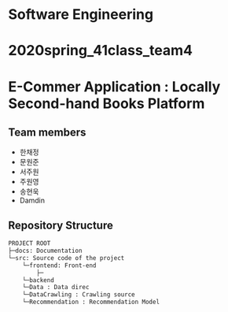 # Software Engineering
# 2020spring_41class_team4

# E-Commer Application : Locally Second-hand Books Platform

## Team members

- 한채정
- 문원준
- 서주원
- 주원영
- 송현욱
- Damdin

## Repository Structure

```bash
PROJECT ROOT
├─docs: Documentation
└─src: Source code of the project
    └─frontend: Front-end
        ├─
    └─backend  
    └─Data : Data direc 
    └─DataCrawling : Crawling source
    └─Recommendation : Recommendation Model
    
```
